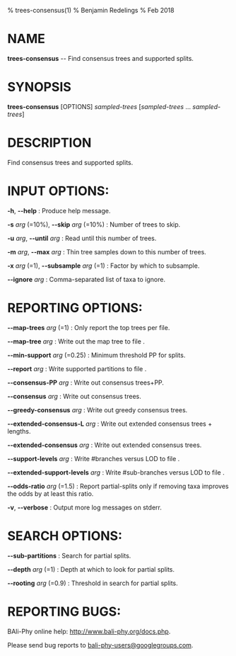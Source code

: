 % trees-consensus(1)
% Benjamin Redelings
% Feb 2018

# NAME

**trees-consensus** -- Find consensus trees and supported splits.

# SYNOPSIS

**trees-consensus** [OPTIONS] _sampled-trees_ [_sampled-trees_ ... _sampled-trees_]

# DESCRIPTION

Find consensus trees and supported splits.

# INPUT OPTIONS:
**-h**, **--help**
: Produce help message.

**-s** _arg_ (=10%), **--skip** _arg_ (=10%)
: Number of trees to skip.

**-u** _arg_, **--until** _arg_
: Read until this number of trees.

**-m** _arg_, **--max** _arg_
: Thin tree samples down to this number of trees.

**-x** _arg_ (=1), **--subsample** _arg_ (=1)
: Factor by which to subsample.

**--ignore** _arg_
: Comma-separated list of taxa to ignore.


# REPORTING OPTIONS:
**--map-trees** _arg_ (=1)
: Only report the top <arg> trees per file.

**--map-tree** _arg_
: Write out the map tree to file <arg>.

**--min-support** _arg_ (=0.25)
: Minimum threshold PP for splits.

**--report** _arg_
: Write supported partitions to file <arg>.

**--consensus-PP** _arg_
: Write out consensus trees+PP.

**--consensus** _arg_
: Write out consensus trees.

**--greedy-consensus** _arg_
: Write out greedy consensus trees.

**--extended-consensus-L** _arg_
: Write out extended consensus trees + lengths.

**--extended-consensus** _arg_
: Write out extended consensus trees.

**--support-levels** _arg_
: Write #branches versus LOD to file <arg>.

**--extended-support-levels** _arg_
: Write #sub-branches versus LOD to file <arg>.

**--odds-ratio** _arg_ (=1.5)
: Report partial-splits only if removing taxa improves the odds by at least this ratio.

**-v**, **--verbose**
: Output more log messages on stderr.


# SEARCH OPTIONS:
**--sub-partitions**
: Search for partial splits.

**--depth** _arg_ (=1)
: Depth at which to look for partial splits.

**--rooting** _arg_ (=0.9)
: Threshold in search for partial splits.


# REPORTING BUGS:
 BAli-Phy online help: <http://www.bali-phy.org/docs.php>.

Please send bug reports to <bali-phy-users@googlegroups.com>.

